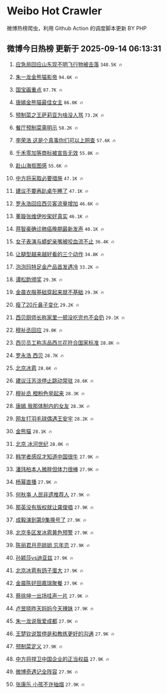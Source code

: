 # Weibo Hot Crawler 



微博热榜爬虫，利用 Github Action 的调度脚本更新 BY PHP 


## 微博今日热榜 更新于 2025-09-14 06:13:31 
1. [应急局回应山东现不明飞行物被击落](https://s.weibo.com/weibo?q=%23%E5%BA%94%E6%80%A5%E5%B1%80%E5%9B%9E%E5%BA%94%E5%B1%B1%E4%B8%9C%E7%8E%B0%E4%B8%8D%E6%98%8E%E9%A3%9E%E8%A1%8C%E7%89%A9%E8%A2%AB%E5%87%BB%E8%90%BD%23&t=31&band_rank=1&Refer=top) `348.5K 🔥` 

1. [朱一龙金熊猫影帝](https://s.weibo.com/weibo?q=%23%E6%9C%B1%E4%B8%80%E9%BE%99%E9%87%91%E7%86%8A%E7%8C%AB%E5%BD%B1%E5%B8%9D%23&t=31&band_rank=2&Refer=top) `94.6K 🔥` 

1. [国宝画重点](https://s.weibo.com/weibo?q=%23%E5%9B%BD%E5%AE%9D%E7%94%BB%E9%87%8D%E7%82%B9%23&t=31&band_rank=3&Refer=top) `87.7K 🔥` 

1. [唐嫣金熊猫最佳女主](https://s.weibo.com/weibo?q=%23%E5%94%90%E5%AB%A3%E9%87%91%E7%86%8A%E7%8C%AB%E6%9C%80%E4%BD%B3%E5%A5%B3%E4%B8%BB%23&t=31&band_rank=4&Refer=top) `86.0K 🔥` 

1. [预制菜之王萨莉亚为啥没人骂](https://s.weibo.com/weibo?q=%23%E9%A2%84%E5%88%B6%E8%8F%9C%E4%B9%8B%E7%8E%8B%E8%90%A8%E8%8E%89%E4%BA%9A%E4%B8%BA%E5%95%A5%E6%B2%A1%E4%BA%BA%E9%AA%82%23&t=31&band_rank=5&Refer=top) `73.2K 🔥` 

1. [餐厅预制菜需明示](https://s.weibo.com/weibo?q=%23%E9%A4%90%E5%8E%85%E9%A2%84%E5%88%B6%E8%8F%9C%E9%9C%80%E6%98%8E%E7%A4%BA%23&t=31&band_rank=6&Refer=top) `58.2K 🔥` 

1. [李荣浩 这是个真事你们可以上网查](https://s.weibo.com/weibo?q=%E6%9D%8E%E8%8D%A3%E6%B5%A9%20%E8%BF%99%E6%98%AF%E4%B8%AA%E7%9C%9F%E4%BA%8B%E4%BD%A0%E4%BB%AC%E5%8F%AF%E4%BB%A5%E4%B8%8A%E7%BD%91%E6%9F%A5&t=31&band_rank=7&Refer=top) `57.6K 🔥` 

1. [千禾零加等商标被宣告无效](https://s.weibo.com/weibo?q=%23%E5%8D%83%E7%A6%BE%E9%9B%B6%E5%8A%A0%E7%AD%89%E5%95%86%E6%A0%87%E8%A2%AB%E5%AE%A3%E5%91%8A%E6%97%A0%E6%95%88%23&t=31&band_rank=8&Refer=top) `55.8K 🔥` 

1. [赴山海抠图感](https://s.weibo.com/weibo?q=%23%E8%B5%B4%E5%B1%B1%E6%B5%B7%E6%8A%A0%E5%9B%BE%E6%84%9F%23&t=31&band_rank=9&Refer=top) `55.6K 🔥` 

1. [中方将采取必要措施](https://s.weibo.com/weibo?q=%23%E4%B8%AD%E6%96%B9%E5%B0%86%E9%87%87%E5%8F%96%E5%BF%85%E8%A6%81%E6%8E%AA%E6%96%BD%23&t=31&band_rank=10&Refer=top) `47.1K 🔥` 

1. [建议不要再趴桌午睡了](https://s.weibo.com/weibo?q=%E5%BB%BA%E8%AE%AE%E4%B8%8D%E8%A6%81%E5%86%8D%E8%B6%B4%E6%A1%8C%E5%8D%88%E7%9D%A1%E4%BA%86&t=31&band_rank=11&Refer=top) `47.1K 🔥` 

1. [罗永浩回应西贝客流量增加](https://s.weibo.com/weibo?q=%23%E7%BD%97%E6%B0%B8%E6%B5%A9%E5%9B%9E%E5%BA%94%E8%A5%BF%E8%B4%9D%E5%AE%A2%E6%B5%81%E9%87%8F%E5%A2%9E%E5%8A%A0%23&t=31&band_rank=12&Refer=top) `46.6K 🔥` 

1. [董璇张维伊吵架好真实](https://s.weibo.com/weibo?q=%23%E8%91%A3%E7%92%87%E5%BC%A0%E7%BB%B4%E4%BC%8A%E5%90%B5%E6%9E%B6%E5%A5%BD%E7%9C%9F%E5%AE%9E%23&t=31&band_rank=13&Refer=top) `46.1K 🔥` 

1. [蒋智豪确诊肺癌晚期最新发声](https://s.weibo.com/weibo?q=%23%E8%92%8B%E6%99%BA%E8%B1%AA%E7%A1%AE%E8%AF%8A%E8%82%BA%E7%99%8C%E6%99%9A%E6%9C%9F%E6%9C%80%E6%96%B0%E5%8F%91%E5%A3%B0%23&t=31&band_rank=14&Refer=top) `40.1K 🔥` 

1. [女子表演与蟒蛇亲嘴被咬血流不止](https://s.weibo.com/weibo?q=%23%E5%A5%B3%E5%AD%90%E8%A1%A8%E6%BC%94%E4%B8%8E%E8%9F%92%E8%9B%87%E4%BA%B2%E5%98%B4%E8%A2%AB%E5%92%AC%E8%A1%80%E6%B5%81%E4%B8%8D%E6%AD%A2%23&t=31&band_rank=15&Refer=top) `36.4K 🔥` 

1. [让腿型越来越好看的三个动作](https://s.weibo.com/weibo?q=%E8%AE%A9%E8%85%BF%E5%9E%8B%E8%B6%8A%E6%9D%A5%E8%B6%8A%E5%A5%BD%E7%9C%8B%E7%9A%84%E4%B8%89%E4%B8%AA%E5%8A%A8%E4%BD%9C&t=31&band_rank=16&Refer=top) `34.8K 🔥` 

1. [泡泡玛特足金产品首发遇冷](https://s.weibo.com/weibo?q=%23%E6%B3%A1%E6%B3%A1%E7%8E%9B%E7%89%B9%E8%B6%B3%E9%87%91%E4%BA%A7%E5%93%81%E9%A6%96%E5%8F%91%E9%81%87%E5%86%B7%23&t=31&band_rank=17&Refer=top) `33.2K 🔥` 

1. [谭松韵颁奖](https://s.weibo.com/weibo?q=%E8%B0%AD%E6%9D%BE%E9%9F%B5%E9%A2%81%E5%A5%96&t=31&band_rank=18&Refer=top) `29.3K 🔥` 

1. [金晨衣服基础穿起来就不基础](https://s.weibo.com/weibo?q=%E9%87%91%E6%99%A8%E8%A1%A3%E6%9C%8D%E5%9F%BA%E7%A1%80%E7%A9%BF%E8%B5%B7%E6%9D%A5%E5%B0%B1%E4%B8%8D%E5%9F%BA%E7%A1%80&t=31&band_rank=19&Refer=top) `29.3K 🔥` 

1. [瘦了20斤鼻子变化](https://s.weibo.com/weibo?q=%E7%98%A6%E4%BA%8620%E6%96%A4%E9%BC%BB%E5%AD%90%E5%8F%98%E5%8C%96&t=31&band_rank=20&Refer=top) `29.2K 🔥` 

1. [西贝厨师长称家里一顿没吃完也不会扔](https://s.weibo.com/weibo?q=%23%E8%A5%BF%E8%B4%9D%E5%8E%A8%E5%B8%88%E9%95%BF%E7%A7%B0%E5%AE%B6%E9%87%8C%E4%B8%80%E9%A1%BF%E6%B2%A1%E5%90%83%E5%AE%8C%E4%B9%9F%E4%B8%8D%E4%BC%9A%E6%89%94%23&t=31&band_rank=21&Refer=top) `29.1K 🔥` 

1. [穆祉丞回应](https://s.weibo.com/weibo?q=%E7%A9%86%E7%A5%89%E4%B8%9E%E5%9B%9E%E5%BA%94&t=31&band_rank=22&Refer=top) `29.0K 🔥` 

1. [西贝员工称冻品西兰花符合国家标准](https://s.weibo.com/weibo?q=%23%E8%A5%BF%E8%B4%9D%E5%91%98%E5%B7%A5%E7%A7%B0%E5%86%BB%E5%93%81%E8%A5%BF%E5%85%B0%E8%8A%B1%E7%AC%A6%E5%90%88%E5%9B%BD%E5%AE%B6%E6%A0%87%E5%87%86%23&t=31&band_rank=23&Refer=top) `28.8K 🔥` 

1. [罗永浩 西贝](https://s.weibo.com/weibo?q=%E7%BD%97%E6%B0%B8%E6%B5%A9%20%E8%A5%BF%E8%B4%9D&t=31&band_rank=24&Refer=top) `28.7K 🔥` 

1. [北京冰雹](https://s.weibo.com/weibo?q=%E5%8C%97%E4%BA%AC%E5%86%B0%E9%9B%B9&t=31&band_rank=25&Refer=top) `28.6K 🔥` 

1. [建议汪苏泷停止跳动常驻](https://s.weibo.com/weibo?q=%E5%BB%BA%E8%AE%AE%E6%B1%AA%E8%8B%8F%E6%B3%B7%E5%81%9C%E6%AD%A2%E8%B7%B3%E5%8A%A8%E5%B8%B8%E9%A9%BB&t=31&band_rank=26&Refer=top) `28.6K 🔥` 

1. [穆祉丞 橙粉色举起来](https://s.weibo.com/weibo?q=%E7%A9%86%E7%A5%89%E4%B8%9E%20%E6%A9%99%E7%B2%89%E8%89%B2%E4%B8%BE%E8%B5%B7%E6%9D%A5&t=31&band_rank=27&Refer=top) `28.3K 🔥` 

1. [唐嫣 我那体制内的女友](https://s.weibo.com/weibo?q=%E5%94%90%E5%AB%A3%20%E6%88%91%E9%82%A3%E4%BD%93%E5%88%B6%E5%86%85%E7%9A%84%E5%A5%B3%E5%8F%8B&t=31&band_rank=28&Refer=top) `28.3K 🔥` 

1. [网友打羽毛球偶遇王安宇](https://s.weibo.com/weibo?q=%23%E7%BD%91%E5%8F%8B%E6%89%93%E7%BE%BD%E6%AF%9B%E7%90%83%E5%81%B6%E9%81%87%E7%8E%8B%E5%AE%89%E5%AE%87%23&t=31&band_rank=29&Refer=top) `28.2K 🔥` 

1. [金熊猫](https://s.weibo.com/weibo?q=%E9%87%91%E7%86%8A%E7%8C%AB&t=31&band_rank=30&Refer=top) `28.1K 🔥` 

1. [北京 冰河世纪](https://s.weibo.com/weibo?q=%E5%8C%97%E4%BA%AC%20%E5%86%B0%E6%B2%B3%E4%B8%96%E7%BA%AA&t=31&band_rank=31&Refer=top) `28.0K 🔥` 

1. [韩学者感叹才知道中国很牛](https://s.weibo.com/weibo?q=%E9%9F%A9%E5%AD%A6%E8%80%85%E6%84%9F%E5%8F%B9%E6%89%8D%E7%9F%A5%E9%81%93%E4%B8%AD%E5%9B%BD%E5%BE%88%E7%89%9B&t=31&band_rank=32&Refer=top) `27.9K 🔥` 

1. [潘玮柏本人微胖但体力很棒](https://s.weibo.com/weibo?q=%E6%BD%98%E7%8E%AE%E6%9F%8F%E6%9C%AC%E4%BA%BA%E5%BE%AE%E8%83%96%E4%BD%86%E4%BD%93%E5%8A%9B%E5%BE%88%E6%A3%92&t=31&band_rank=33&Refer=top) `27.9K 🔥` 

1. [杨幂直播](https://s.weibo.com/weibo?q=%E6%9D%A8%E5%B9%82%E7%9B%B4%E6%92%AD&t=31&band_rank=34&Refer=top) `27.9K 🔥` 

1. [何秋亊 人民非遗推荐人](https://s.weibo.com/weibo?q=%E4%BD%95%E7%A7%8B%E4%BA%8A%20%E4%BA%BA%E6%B0%91%E9%9D%9E%E9%81%97%E6%8E%A8%E8%8D%90%E4%BA%BA&t=31&band_rank=35&Refer=top) `27.9K 🔥` 

1. [那英没有版权就让龚俊唱](https://s.weibo.com/weibo?q=%E9%82%A3%E8%8B%B1%E6%B2%A1%E6%9C%89%E7%89%88%E6%9D%83%E5%B0%B1%E8%AE%A9%E9%BE%9A%E4%BF%8A%E5%94%B1&t=31&band_rank=36&Refer=top) `27.9K 🔥` 

1. [成毅演到第9集换号了](https://s.weibo.com/weibo?q=%E6%88%90%E6%AF%85%E6%BC%94%E5%88%B0%E7%AC%AC9%E9%9B%86%E6%8D%A2%E5%8F%B7%E4%BA%86&t=31&band_rank=37&Refer=top) `27.9K 🔥` 

1. [北京多区发冰雹黄色预警](https://s.weibo.com/weibo?q=%23%E5%8C%97%E4%BA%AC%E5%A4%9A%E5%8C%BA%E5%8F%91%E5%86%B0%E9%9B%B9%E9%BB%84%E8%89%B2%E9%A2%84%E8%AD%A6%23&t=31&band_rank=38&Refer=top) `27.9K 🔥` 

1. [陈丽君月亮姐姐 忘年恋](https://s.weibo.com/weibo?q=%E9%99%88%E4%B8%BD%E5%90%9B%E6%9C%88%E4%BA%AE%E5%A7%90%E5%A7%90%20%E5%BF%98%E5%B9%B4%E6%81%8B&t=31&band_rank=39&Refer=top) `27.9K 🔥` 

1. [孙颖莎vs迪亚兹](https://s.weibo.com/weibo?q=%23%E5%AD%99%E9%A2%96%E8%8E%8Evs%E8%BF%AA%E4%BA%9A%E5%85%B9%23&t=31&band_rank=40&Refer=top) `27.9K 🔥` 

1. [北京冰雹有鸽子蛋大](https://s.weibo.com/weibo?q=%23%E5%8C%97%E4%BA%AC%E5%86%B0%E9%9B%B9%E6%9C%89%E9%B8%BD%E5%AD%90%E8%9B%8B%E5%A4%A7%23&t=31&band_rank=41&Refer=top) `27.9K 🔥` 

1. [金晨陈好田嘉瑞聚餐](https://s.weibo.com/weibo?q=%23%E9%87%91%E6%99%A8%E9%99%88%E5%A5%BD%E7%94%B0%E5%98%89%E7%91%9E%E8%81%9A%E9%A4%90%23&t=31&band_rank=42&Refer=top) `27.9K 🔥` 

1. [蔡徐坤一出场哇声一片](https://s.weibo.com/weibo?q=%E8%94%A1%E5%BE%90%E5%9D%A4%E4%B8%80%E5%87%BA%E5%9C%BA%E5%93%87%E5%A3%B0%E4%B8%80%E7%89%87&t=31&band_rank=43&Refer=top) `27.9K 🔥` 

1. [卢昱晓昨天妈妈今天辣妹](https://s.weibo.com/weibo?q=%E5%8D%A2%E6%98%B1%E6%99%93%E6%98%A8%E5%A4%A9%E5%A6%88%E5%A6%88%E4%BB%8A%E5%A4%A9%E8%BE%A3%E5%A6%B9&t=31&band_rank=44&Refer=top) `27.9K 🔥` 

1. [朱一龙说我爱成都](https://s.weibo.com/weibo?q=%23%E6%9C%B1%E4%B8%80%E9%BE%99%E8%AF%B4%E6%88%91%E7%88%B1%E6%88%90%E9%83%BD%23&t=31&band_rank=45&Refer=top) `27.9K 🔥` 

1. [王楚钦说暂停是和教练更好的沟通](https://s.weibo.com/weibo?q=%E7%8E%8B%E6%A5%9A%E9%92%A6%E8%AF%B4%E6%9A%82%E5%81%9C%E6%98%AF%E5%92%8C%E6%95%99%E7%BB%83%E6%9B%B4%E5%A5%BD%E7%9A%84%E6%B2%9F%E9%80%9A&t=31&band_rank=46&Refer=top) `27.9K 🔥` 

1. [预制菜定义](https://s.weibo.com/weibo?q=%23%E9%A2%84%E5%88%B6%E8%8F%9C%E5%AE%9A%E4%B9%89%23&t=31&band_rank=47&Refer=top) `27.9K 🔥` 

1. [中方将捍卫中国企业的正当权益](https://s.weibo.com/weibo?q=%23%E4%B8%AD%E6%96%B9%E5%B0%86%E6%8D%8D%E5%8D%AB%E4%B8%AD%E5%9B%BD%E4%BC%81%E4%B8%9A%E7%9A%84%E6%AD%A3%E5%BD%93%E6%9D%83%E7%9B%8A%23&t=31&band_rank=48&Refer=top) `27.9K 🔥` 

1. [微博奇遇记全阵容](https://s.weibo.com/weibo?q=%23%E5%BE%AE%E5%8D%9A%E5%A5%87%E9%81%87%E8%AE%B0%E5%85%A8%E9%98%B5%E5%AE%B9%23&t=31&band_rank=49&Refer=top) `27.9K 🔥` 

1. [张康乐 小孩不许抽烟](https://s.weibo.com/weibo?q=%E5%BC%A0%E5%BA%B7%E4%B9%90%20%E5%B0%8F%E5%AD%A9%E4%B8%8D%E8%AE%B8%E6%8A%BD%E7%83%9F&t=31&band_rank=50&Refer=top) `27.9K 🔥` 

